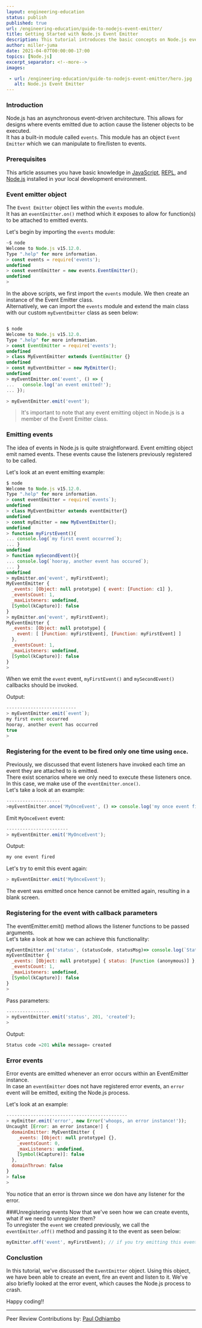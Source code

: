 ```yaml
---
layout: engineering-education
status: publish
published: true
url: /engineering-education/guide-to-nodejs-event-emitter/
title: Getting Started with Node.js Event Emitter
description: This tutorial introduces the basic concepts on Node.js events module. We'll use this module to create an event emitter object which in turn we'll use to create Node.js Events
author: miller-juma
date: 2021-04-07T00:00:00-17:00
topics: [Node.js]
excerpt_separator: <!--more-->
images:

 - url: /engineering-education/guide-to-nodejs-event-emitter/hero.jpg
   alt: Node.js Event Emitter
---
```


### Introduction

Node.js has an asynchronous event-driven architecture. This allows for designs where events emitted due to action cause the listener objects to be executed.  
It has a built-in module called `events`. This module has an object `Event Emitter` which we can manipulate to fire/listen to events.  

### Prerequisites
This article assumes you have basic knowledge in [JavaScript](https://developer.mozilla.org/en-US/docs/Web/JavaScript), [REPL](https://nodejs.org/api/repl.html), and [Node.js](https://nodejs.org/en/) installed in your local development environment.

### Event emitter object
The `Event Emitter` object lies within the `events` module.  
It has an `eventEmitter.on()` method which it exposes to allow for function(s) to be attached to emitted events.  

Let's begin by importing the `events` module: 

```js
~$ node
Welcome to Node.js v15.12.0.
Type ".help" for more information.
> const events = require('events');
undefined
> const eventEmitter = new events.EventEmitter();
undefined
> 
```

In the above scripts, we first import the `events` module. We then create an instance of the Event Emitter class.  
Alternatively, we can import the `events` module and extend the main class with our custom  `myEventEmitter` class as seen below:
```js

$ node
Welcome to Node.js v15.12.0.
Type ".help" for more information.
> const EventEmitter = require('events');
undefined
> class MyEventEmitter extends EventEmitter {}
undefined
> const myEventEmitter = new MyEmitter();
undefined
> myEventEmitter.on('event', () => {
...   console.log('an event emitted!');
... });

> myEventEmitter.emit('event');

```

> It's important to note that any event emitting object in Node.js is a member of the Event Emitter class.

### Emitting events

The idea of events in Node.js is quite straightforward. Event emitting object emit named events. These events cause the listeners previously registered to be called. 

Let's look at an event emitting example: 

```js
$ node
Welcome to Node.js v15.12.0.
Type ".help" for more information.
> const eventEmitter = require(`events`);
undefined
> class MyEventEmitter extends eventEmitter{}
undefined
> const myEmitter = new MyEventEmitter();
undefined
> function myFirstEvent(){
... console.log(`my first event occurred`);
... }
undefined
> function mySecondEvent(){
... console.log(`hooray, another event has occured`);
... }
undefined
> myEmitter.on('event', myFirstEvent);
MyEventEmitter {
  _events: [Object: null prototype] { event: [Function: c1] },
  _eventsCount: 1,
  _maxListeners: undefined,
  [Symbol(kCapture)]: false
}
> myEmitter.on('event', myFirstEvent);
MyEventEmitter {
  _events: [Object: null prototype] {
    event: [ [Function: myFirstEvent], [Function: myFirstEvent] ]
  },
  _eventsCount: 1,
  _maxListeners: undefined,
  [Symbol(kCapture)]: false
}
> 

```
When we emit the `event` event, `myFirstEvent()` and `mySecondEvent()` callbacks should be invoked.  

Output:

```js
--------------------------
> myEventEmitter.emit(`event`);
my first event occurred
hooray, another event has occurred
true
> 
```

### Registering for the event to be fired only one time using `once`.

Previously, we discussed that event listeners have invoked each time an event they are attached to is emitted.  
There exist scenarios where we only need to execute these listeners once.  In this case, we make use of the `eventEmitter.once()`.  
Let's take a look at an example:  

```js
--------------------
>myEventEmitter.once('MyOnceEvent', () => console.log('my once event fired')); 

```
Emit `MyOnceEvent` event:

```js
-----------------------
> myEventEmitter.emit('MyOnceEvent');
```

Output:
```bash
my one event fired
```

Let's try to emit this event again:

```js
> myEventEmitter.emit('MyOnceEvent');
```
The event was emitted once hence cannot be emitted again, resulting in a blank screen.  

###  Registering for the event with callback parameters
The eventEmitter.emit() method allows the listener functions to be passed arguments.  
Let's take a look at how we can achieve this functionality:  

```js
myEventEmitter.on('status', (statusCode, statusMsg)=> console.log(`Status code = ${code} while message= ${statusMsg}`));
myEventEmitter {
  _events: [Object: null prototype] { status: [Function (anonymous)] },
  _eventsCount: 1,
  _maxListeners: undefined,
  [Symbol(kCapture)]: false
}
> 
```
Pass parameters:
```js
----------------
> myEventEmitter.emit('status', 201, 'created');
> 
```
Output:
```js
Status code =201 while message= created
```

### Error events
Error events are emitted whenever an error occurs within an EventEmitter instance.  
In case an `eventEmitter` does not have registered error events, an `error` event will be emitted, exiting the Node.js process.  

Let's look at an example:  
```js
---------------------------------------------
> myEmitter.emit('error', new Error('whoops, an error instance!'));
Uncaught [Error: an error instance!] {
  domainEmitter: MyEventEmitter {
    _events: [Object: null prototype] {},
    _eventsCount: 0,
    _maxListeners: undefined,
    [Symbol(kCapture)]: false
  },
  domainThrown: false
}
> false
> 

```
You notice that an error is thrown since we don have any listener for the error.

###Unregistering events 
Now that we've seen how we can create events, what if we need to unregister them?  
To unregister the `event` we created previously, we call the `eventEmitter.off()` method and passing it to the event as seen below: 

```js
myEmitter.off('event', myFirstEvent); // if you try emitting this event, nothing happens
```


### Conclustion
In this tutorial, we've discussed the `EventEmitter` object. Using this object, we have been able to create an event, fire an event and listen to it.
We've also briefly looked at the error event, which causes the Node.js process to crash.

Happy coding!!

---
Peer Review Contributions by: [Paul Odhiambo](/engineering-education/authors/odhiambo-paul/)
